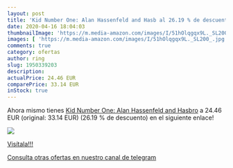 ```yaml
---
layout: post
title: 'Kid Number One: Alan Hassenfeld and Hasb al 26.19 % de descuento'
date: 2020-04-16 18:04:03
thumbnailImage: 'https://m.media-amazon.com/images/I/51hOlqgqx9L._SL200_.jpg'
images: [ 'https://m.media-amazon.com/images/I/51hOlqgqx9L._SL200_.jpg' ]
comments: true
category: ofertas
author: ring
slug: 1950339203
description:
actualPrice: 24.46 EUR
comparePrice: 33.14 EUR
inStock: true
---
```


Ahora mismo tienes [Kid Number One: Alan Hassenfeld and Hasbro](https://www.amazon.es/dp/1950339203/?tag=redken-21) a 24.46 EUR (original: 33.14 EUR) (26.19 %  de descuento) en el siguiente enlace!

[![](https://m.media-amazon.com/images/I/51hOlqgqx9L._SL200_.jpg)](https://www.amazon.es/dp/1950339203/?tag=redken-21)

[Visítala!!!](https://www.amazon.es/dp/1950339203/?tag=redken-21)

[Consulta otras ofertas en nuestro canal de telegram](https://t.me/s/ofertas25)
